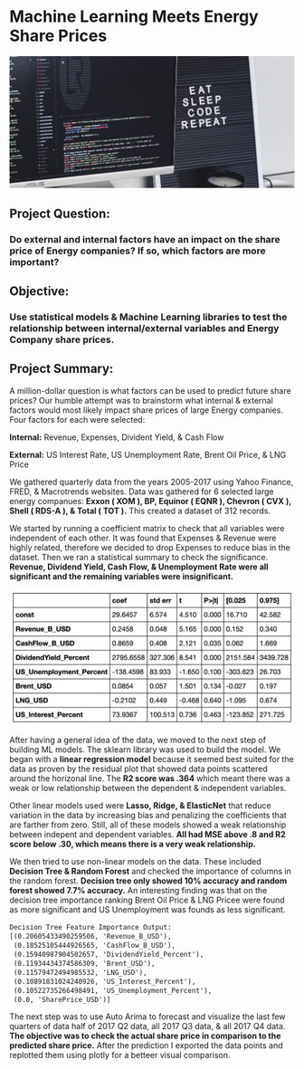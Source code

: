 # Machine Learning Meets Energy Share Prices
![Stock Market Image](Code/Resources/luis-rocha-3UyoEEZBUhQ-unsplash.jpg)


## Project Question:
### Do external and internal factors have an impact on the share price of Energy companies? If so, which factors are more important?

## Objective:
### Use statistical models & Machine Learning libraries to test the relationship between internal/external variables and Energy Company share prices.

## Project Summary:
A million-dollar question is what factors can be used to predict future share prices? Our humble attempt was to brainstorm what internal & external factors would most likely impact share prices of large Energy companies. Four factors for each were selected:

**Internal:** Revenue, Expenses, Divident Yield, & Cash Flow

**External:** US Interest Rate, US Unemployment Rate, Brent Oil Price, & LNG Price

We gathered quarterly data from the years 2005-2017 using Yahoo Finance, FRED, & Macrotrends websites. Data was gathered for 6 selected large energy companues: **Exxon ( XOM ), BP, Equinor ( EQNR ), Chevron ( CVX ), Shell ( RDS-A ), & Total ( TOT ).** This created a dataset of 312 records. 

We started by running a coefficient matrix to check that all variables were independent of each other. It was found that Expenses & Revenue were highly related, therefore we decided to drop Expenses to reduce bias in the dataset. Then we ran a statistical summary to check the significance. **Revenue, Dividend Yield, Cash Flow, & Unemployment Rate were all significant and the remaining variables were insignificant.** 

![Stats](Code/Resources/stats_copy.jpg)

After having a general idea of the data, we moved to the next step of building ML models. The sklearn library was used to build the model. We began with a **linear regression model** because it seemed best suited for the data as proven by the residual plot that showed data points scattered around the horizonal line. The **R2 score was .364** which meant there was a weak or low relationship between the dependent & independent variables.

Other linear models used were **Lasso, Ridge, & ElasticNet** that reduce variation in the data by increasing bias and penalizing the coefficients that are farther from zero. Still, all of these models showed a weak relationship between indepent and dependent variables. **All had MSE above .8 and R2 score below .30, which means there is a very weak relationship.**

We then tried to use non-linear models on the data. These included **Decision Tree & Random Forest** and checked the importance of columns in the random forest. **Decision tree only showed 10% accuracy and random forest showed 7.7% accuracy.** An interesting finding was that on the decision tree importance ranking Brent Oil Price & LNG Pricee were found as more significant and US Unemployment was founds as less significant. 
<pre><code>Decision Tree Feature Importance Output:
[(0.20605433490259506, 'Revenue_B_USD'),
 (0.18525105444926565, 'CashFlow_B_USD'),
 (0.15940987904502657, 'DividendYield_Percent'),
 (0.11934434374586309, 'Brent_USD'),
 (0.11579472494985532, 'LNG_USD'),
 (0.10891831024240926, 'US_Interest_Percent'),
 (0.10522735266498491, 'US_Unemployment_Percent'),
 (0.0, 'SharePrice_USD')]</code></pre>
The next step was to use Auto Arima to forecast and visualize the last few quarters of data half of 2017 Q2 data, all 2017 Q3 data, & all 2017 Q4 data. **The objective was to check the actual share price in comparison to the predicted share price.** After the prediction I exported the data points and replotted them using plotly for a betteer visual comparison. 

